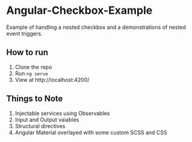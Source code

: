 # Angular-Checkbox-Example

Example of handling a nested checkbox and a demonstrations of nested event triggers.

## How to run

1. Clone the repo
2. Run `ng serve`
3. View at http://localhost:4200/

## Things to Note

1. Injectable services using Observables
2. Input and Output vaiables
3. Structural directives
4. Angular Material overlayed with some custom SCSS and CSS
